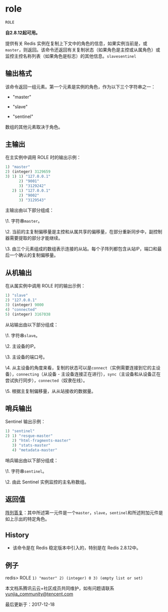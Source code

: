 # role

```javascript
ROLE
```

**自2.8.12起可用。**

提供有关 Redis 实例在复制上下文中的角色的信息，如果实例当前是，或`master`，则返回。该命令还返回有关复制状态（如果角色是主控或从属角色）或监控主控名称列表（如果角色是标志）的其他信息。`slavesentinel`

## 输出格式

该命令返回一组元素。第一个元素是实例的角色，作为以下三个字符串之一：

- "master"

- "slave"

- "sentinel"

数组的其他元素取决于角色。

## 主输出

在主实例中调用 ROLE 时的输出示例：

```javascript
1) "master"
2) (integer) 3129659
3) 1) 1) "127.0.0.1"
      2) "9001"
      3) "3129242"
   2) 1) "127.0.0.1"
      2) "9002"
      3) "3129543"
```

主输出由以下部分组成：

\1. 字符串`master`。

\2. 当前的主复制偏移量是主控和从属共享的偏移量，在部分重新同步中，副控制器需要提取的部分才能继续。

\3. 由三个元素组成的数组表示连接的从站。每个子阵列都包含从站IP，端口和最后一个确认的复制偏移量。

## 从机输出

在从属实例中调用 ROLE 时的输出示例：

```javascript
1) "slave"
2) "127.0.0.1"
3) (integer) 9000
4) "connected"
5) (integer) 3167038
```

从站输出由以下部分组成：

\1. 字符串`slave`。

\2. 主设备的IP。

\3. 主设备的端口号。

\4. 从主设备的角度来看，复制的状态可以是`connect`（实例需要连接到它的主设备），`connecting`（从设备 - 主设备连接正在进行），`sync`（主设备和从设备正在尝试执行同步），`connected`（奴隶在线）。

\5. 根据主复制偏移量，从从站接收的数据量。

## 哨兵输出

Sentinel 输出示例：

```javascript
1) "sentinel"
2) 1) "resque-master"
   2) "html-fragments-master"
   3) "stats-master"
   4) "metadata-master"
```

哨兵输出由以下部分组成：

\1. 字符串`sentinel`。

\2. 由此 Sentinel 实例监控的主名称数组。

## 返回值

[阵列答复](https://redis.io/topics/protocol#array-reply)：其中所述第一元件是一个`master`，`slave`，`sentinel`和所述附加元件是如上示出的特定角色。

## History

- 该命令是在 Redis 稳定版本中引入的，特别是在 Redis 2.8.12中。

## 例子

redis> ROLE `1) "master" 2) (integer) 0 3) (empty list or set)`

本文档系腾讯云云+社区成员共同维护，如有问题请联系 yunjia_community@tencent.com

最后更新于：2017-12-18